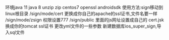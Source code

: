 环境java 11 java 8 unzip zip centos7 openssl androidsdk 
使用方法:sign移动到linux根目录
/sign/mode/cert 更换成你自己的apache的ssl证书,文件名要一样
/sign/mode/zsign 权限设置777
/sign/public 里面的js网址设置成自己的
cert.jsk换成你的tomcat ssl证书
更改yml文件的一些参数
新建数据库ios_super_sign,导入sql文件
